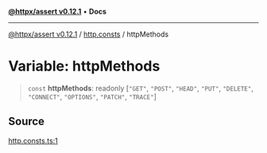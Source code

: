 [**@httpx/assert v0.12.1**](../../README.md) • **Docs**

***

[@httpx/assert v0.12.1](../../README.md) / [http.consts](../README.md) / httpMethods

# Variable: httpMethods

> `const` **httpMethods**: readonly [`"GET"`, `"POST"`, `"HEAD"`, `"PUT"`, `"DELETE"`, `"CONNECT"`, `"OPTIONS"`, `"PATCH"`, `"TRACE"`]

## Source

[http.consts.ts:1](https://github.com/belgattitude/httpx/blob/9af23c30700a45e9eb95108b7ac53f133f16092b/packages/assert/src/http.consts.ts#L1)
